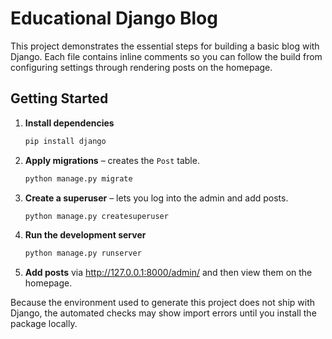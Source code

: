 # Educational Django Blog

This project demonstrates the essential steps for building a basic blog with Django. Each file contains inline comments so you can follow the build from configuring settings through rendering posts on the homepage.

## Getting Started

1. **Install dependencies**
   ```bash
   pip install django
   ```
2. **Apply migrations** – creates the `Post` table.
   ```bash
   python manage.py migrate
   ```
3. **Create a superuser** – lets you log into the admin and add posts.
   ```bash
   python manage.py createsuperuser
   ```
4. **Run the development server**
   ```bash
   python manage.py runserver
   ```
5. **Add posts** via http://127.0.0.1:8000/admin/ and then view them on the homepage.

Because the environment used to generate this project does not ship with Django, the automated checks may show import errors until you install the package locally.
